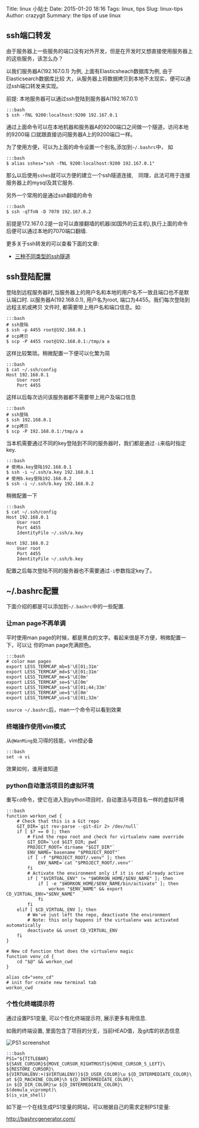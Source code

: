 Title: linux 小贴士
Date: 2015-01-20 18:16
Tags: linux, tips
Slug: linux-tips
Author: crazygit
Summary: the tips of use linux


## ssh端口转发

由于服务器上一些服务的端口没有对外开发，但是在开发时又想直接使用服务器上的这些服务，该怎么办？


以我们服务器A(192.167.0.1) 为例, 上面有Elasticsheach数据库为例, 由于Elasticsearch数据库比较
大，从服务器上将数据拷贝到本地不太现实，便可以通过ssh端口转发来实现。

前提: 本地服务器可以通过ssh登陆到服务器A(192.167.0.1)

    :::bash
    $ ssh -fNL 9200:localhost:9200 192.167.0.1

通过上面命令可以在本地机器和服务器A的9200端口之间做一个隧道，访问本地的9200端
口就跟直接访问服务器A上的9200端口一样。

为了使用方便，可以为上面的命令设置一个别名,添加到`~/.bashrc`中， 如

    :::bash
    $ alias sshes="ssh -fNL 9200:localhost:9200 192.167.0.1"

那么以后使用`sshes`就可以方便的建立一个ssh隧道连接,　同理，此法可用于连接服务器上的mysql及其它服务.


另外一个常用的是通过ssh翻墙的命令

    :::bash
    $ ssh -qTfnN -D 7070 192.167.0.2

前提是172.167.0.2是一台可以直接翻墙的机器(如国外的云主机),执行上面的命令后便可以通过本地的7070端口翻墙.

更多关于ssh转发的可以查看下面的文章:

* [三种不同类型的ssh隧道](http://codelife.me/blog/2012/12/09/three-types-of-ssh-turneling/)


## ssh登陆配置

登陆到远程服务器时,当服务器上的用户名和本地的用户名不一致且端口也不是默认端口时.
以服务器A(192.168.0.1), 用户名为root, 端口为4455。我们每次登陆到远程主机或拷贝
文件时, 都需要带上用户名和端口信息。如:

    :::bash
    # ssh登陆
    $ ssh -p 4455 root@192.168.0.1
    # scp拷贝
    $ scp -P 4455 root@192.168.0.1:/tmp/a a

这样比较繁琐。稍微配置一下便可以化繁为简

    :::bash
    $ cat ~/.ssh/config
    Host 192.168.0.1
        User root
        Port 4455

这样以后每次访问该服务器都不需要带上用户及端口信息

    :::bash
    # ssh登陆
    $ ssh 192.168.0.1
    # scp拷贝
    $ scp -P 192.168.0.1:/tmp/a a

当本机需要通过不同的key登陆到不同的服务器时，我们都是通过`-i`来临时指定key.

    :::bash
    # 使用a.key登陆192.168.0.1
    $ ssh -i ~/.ssh/a.key 192.168.0.1
    # 使用b.key登陆192.168.0.2
    $ ssh -i ~/.ssh/b.key 192.168.0.2

稍微配置一下

    :::bash
    $ cat ~/.ssh/config
    Host 192.168.0.1
        User root
        Port 4455
        IdentityFile ~/.ssh/a.key

    Host 192.168.0.2
        User root
        Port 4455
        IdentityFile ~/.ssh/b.key

配置之后每次登陆不同的服务器也不需要通过`-i`参数指定key了。



## ~/.bashrc配置

下面介绍的都是可以添加到`~/.bashrc`中的一些配置.

### 让man page不再单调

平时使用man page的时候，都是黑白的文字。看起来很是不方便，稍微配置一下，可以让
你的man page充满颜色。

    :::bash
    # color man pages
    export LESS_TERMCAP_mb=$'\E[01;31m'
    export LESS_TERMCAP_md=$'\E[01;31m'
    export LESS_TERMCAP_me=$'\E[0m'
    export LESS_TERMCAP_se=$'\E[0m'
    export LESS_TERMCAP_so=$'\E[01;44;33m'
    export LESS_TERMCAP_ue=$'\E[0m'
    export LESS_TERMCAP_us=$'\E[01;32m'

`source ~/.bashrc`后，man一个命令可以看到效果


### 终端操作使用vim模式

从`@WanMing`处习得的技能，vim控必备

    :::bash
    set -o vi

效果如何，谁用谁知道

### python自动激活项目的虚拟环境

重写`cd`命令，使它在进入到python项目时，自动激活与项目名一样的虚拟环境

    :::bash
    function workon_cwd {
        # Check that this is a Git repo
        GIT_DIR=`git rev-parse --git-dir 2> /dev/null`
        if [ $? == 0 ]; then
            # Find the repo root and check for virtualenv name override
            GIT_DIR=`\cd $GIT_DIR; pwd`
            PROJECT_ROOT=`dirname "$GIT_DIR"`
            ENV_NAME=`basename "$PROJECT_ROOT"`
            if [ -f "$PROJECT_ROOT/.venv" ]; then
                ENV_NAME=`cat "$PROJECT_ROOT/.venv"`
            fi
            # Activate the environment only if it is not already active
            if [ "$VIRTUAL_ENV" != "$WORKON_HOME/$ENV_NAME" ]; then
                if [ -e "$WORKON_HOME/$ENV_NAME/bin/activate" ]; then
                    workon "$ENV_NAME" && export CD_VIRTUAL_ENV="$ENV_NAME"
                fi
            fi
        elif [ $CD_VIRTUAL_ENV ]; then
            # We've just left the repo, deactivate the environment
            # Note: this only happens if the virtualenv was activated automatically
            deactivate && unset CD_VIRTUAL_ENV
        fi
    }

    # New cd function that does the virtualenv magic
    function venv_cd {
        cd "$@" && workon_cwd
    }

    alias cd="venv_cd"
    # init for create new terminal tab
    workon_cwd

### 个性化终端提示符

通过设置PS1变量, 可以个性化终端提示符, 展示更多有用信息.

如我的终端设置, 里面包含了项目的分支，当前HEAD值，及git库的状态信息

![PS1 screenshot](http://pic.yupoo.com/crazygit_v/En4dALxz/medium.jpg)


    :::bash
    PS1="${TITLEBAR}
    ${SAVE_CURSOR}${MOVE_CURSOR_RIGHTMOST}${MOVE_CURSOR_5_LEFT}\
    ${RESTORE_CURSOR}\
    ${VIRTUALENV:+($VIRTUALENV)}${D_USER_COLOR}\u ${D_INTERMEDIATE_COLOR}\
    at ${D_MACHINE_COLOR}\h ${D_INTERMEDIATE_COLOR}\
    in ${D_DIR_COLOR}\w ${D_INTERMEDIATE_COLOR}\
    $(demula_vcprompt)\
    $(is_vim_shell)

如下是一个在线生成PS1变量的网站，可以根据自己的需求定制PS1变量:

<http://bashrcgenerator.com/>
